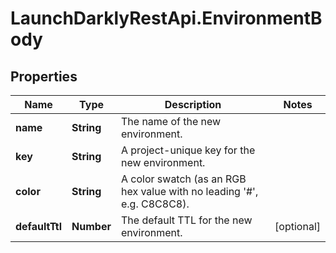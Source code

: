 # LaunchDarklyRestApi.EnvironmentBody

## Properties
Name | Type | Description | Notes
------------ | ------------- | ------------- | -------------
**name** | **String** | The name of the new environment. | 
**key** | **String** | A project-unique key for the new environment. | 
**color** | **String** | A color swatch (as an RGB hex value with no leading &#39;#&#39;, e.g. C8C8C8). | 
**defaultTtl** | **Number** | The default TTL for the new environment. | [optional] 


